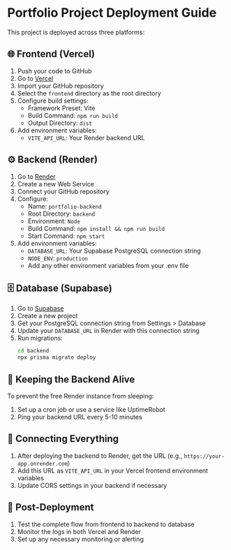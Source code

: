 # Portfolio Project Deployment Guide

This project is deployed across three platforms:

## 🌐 Frontend (Vercel)

1. Push your code to GitHub
2. Go to [Vercel](https://vercel.com)
3. Import your GitHub repository
4. Select the `frontend` directory as the root directory
5. Configure build settings:
   - Framework Preset: Vite
   - Build Command: `npm run build`
   - Output Directory: `dist`
6. Add environment variables:
   - `VITE_API_URL`: Your Render backend URL

## ⚙️ Backend (Render)

1. Go to [Render](https://render.com)
2. Create a new Web Service
3. Connect your GitHub repository
4. Configure:
   - Name: `portfolio-backend`
   - Root Directory: `backend`
   - Environment: `Node`
   - Build Command: `npm install && npm run build`
   - Start Command: `npm start`
5. Add environment variables:
   - `DATABASE_URL`: Your Supabase PostgreSQL connection string
   - `NODE_ENV`: `production`
   - Add any other environment variables from your .env file

## 🗄️ Database (Supabase)

1. Go to [Supabase](https://supabase.com)
2. Create a new project
3. Get your PostgreSQL connection string from Settings > Database
4. Update your `DATABASE_URL` in Render with this connection string
5. Run migrations:
   ```bash
   cd backend
   npx prisma migrate deploy
   ```

## 🔄 Keeping the Backend Alive

To prevent the free Render instance from sleeping:
1. Set up a cron job or use a service like UptimeRobot
2. Ping your backend URL every 5-10 minutes

## 🔗 Connecting Everything

1. After deploying the backend to Render, get the URL (e.g., `https://your-app.onrender.com`)
2. Add this URL as `VITE_API_URL` in your Vercel frontend environment variables
3. Update CORS settings in your backend if necessary

## 📝 Post-Deployment

1. Test the complete flow from frontend to backend to database
2. Monitor the logs in both Vercel and Render
3. Set up any necessary monitoring or alerting 
